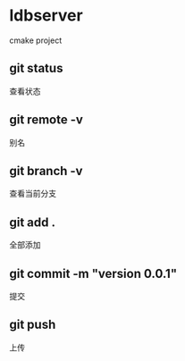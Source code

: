 # ldbserver
cmake project
## git status
查看状态
## git remote -v
别名
## git branch -v
查看当前分支
## git add .
全部添加
## git commit -m "version 0.0.1"
提交
## git push
上传
## 
